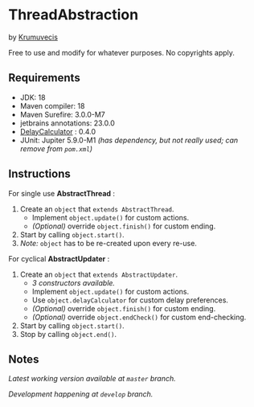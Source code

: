 # ThreadAbstraction

by [Krumuvecis](https://github.com/Krumuvecis)

Free to use and modify for whatever purposes. No copyrights apply.


## Requirements

* JDK: 18
* Maven compiler: 18
* Maven Surefire: 3.0.0-M7
* jetbrains annotations: 23.0.0
* [DelayCalculator](https://github.com/Krumuvecis/DelayCalculator) : 0.4.0
* JUnit: Jupiter 5.9.0-M1 *(has dependency, but not really used; can remove from `pom.xml`)*


## Instructions

For single use **AbstractThread** :
1. Create an `object` that `extends AbstractThread`.
   * Implement `object.update()` for custom actions.
   * *(Optional)* override `object.finish()` for custom ending.
2. Start by calling `object.start()`.
3. *Note:* `object` has to be re-created upon every re-use.

For cyclical **AbstractUpdater** :
1. Create an `object` that `extends AbstractUpdater`.
   * *3 constructors available.*
   * Implement `object.update()` for custom actions.
   * Use `object.delayCalculator` for custom delay preferences.
   * *(Optional)* override `object.finish()` for custom ending.
   * *(Optional)* override `object.endCheck()` for custom end-checking.
2. Start by calling `object.start()`.
3. Stop by calling `object.end()`.


## Notes

<i>Latest working version available at `master` branch.</i>

<i>Development happening at `develop` branch.</i>
